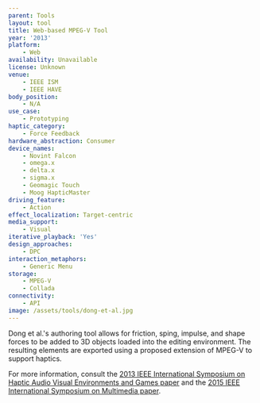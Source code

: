```yaml
---
parent: Tools
layout: tool
title: Web-based MPEG-V Tool
year: '2013'
platform:
    - Web
availability: Unavailable
license: Unknown
venue:
    - IEEE ISM
    - IEEE HAVE
body_position:
    - N/A
use_case:
    - Prototyping
haptic_category:
    - Force Feedback
hardware_abstraction: Consumer
device_names:
    - Novint Falcon
    - omega.x
    - delta.x
    - sigma.x
    - Geomagic Touch
    - Moog HapticMaster
driving_feature:
    - Action
effect_localization: Target-centric
media_support:
    - Visual
iterative_playback: 'Yes'
design_approaches:
    - DPC
interaction_metaphors:
    - Generic Menu
storage:
    - MPEG-V
    - Collada
connectivity:
    - API
image: /assets/tools/dong-et-al.jpg
---
```

Dong et al.'s authoring tool allows for friction, sping, impulse, and shape forces to be added to 3D objects loaded into the editing environment. The resulting elements are exported using a proposed extension of MPEG-V to support haptics.

For more information, consult the [2013 IEEE International Symposium on Haptic Audio Visual Environments and Games paper](10.1109/HAVE.2013.6679616) and the [2015 IEEE International Symposium on Multimedia paper](https://doi.org/10.1109/ISM.2015.71).
